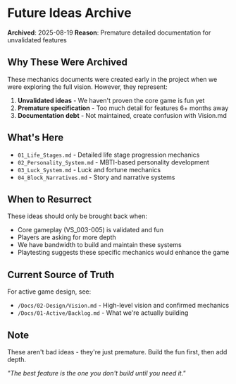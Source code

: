 # Future Ideas Archive

**Archived**: 2025-08-19
**Reason**: Premature detailed documentation for unvalidated features

## Why These Were Archived

These mechanics documents were created early in the project when we were exploring the full vision. However, they represent:

1. **Unvalidated ideas** - We haven't proven the core game is fun yet
2. **Premature specification** - Too much detail for features 6+ months away
3. **Documentation debt** - Not maintained, create confusion with Vision.md

## What's Here

- `01_Life_Stages.md` - Detailed life stage progression mechanics
- `02_Personality_System.md` - MBTI-based personality development
- `03_Luck_System.md` - Luck and fortune mechanics
- `04_Block_Narratives.md` - Story and narrative systems

## When to Resurrect

These ideas should only be brought back when:
- Core gameplay (VS_003-005) is validated and fun
- Players are asking for more depth
- We have bandwidth to build and maintain these systems
- Playtesting suggests these specific mechanics would enhance the game

## Current Source of Truth

For active game design, see:
- `/Docs/02-Design/Vision.md` - High-level vision and confirmed mechanics
- `/Docs/01-Active/Backlog.md` - What we're actually building

## Note

These aren't bad ideas - they're just premature. Build the fun first, then add depth.

*"The best feature is the one you don't build until you need it."*
